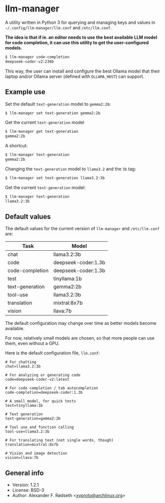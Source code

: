 # llm-manager

A utility written in Python 3 for querying and managing keys and values in `~/.config/llm-manager/llm.conf` and `/etc/llm.conf`.

**The idea is that if ie. an editor needs to use the best available LLM model for code completion, it can use this utility to get the user-configured models.**

```bash
$ llm-manager code-completion
deepseek-coder-v2:236b
```

This way, the user can install and configure the best Ollama model that their laptop and/or Ollama server (defined with `OLLAMA_HOST`) can support.

## Example use

Set the default `text-generation` model to `gemma2:2b`:

```bash
$ llm-manager set text-generation gemma2:2b
```

Get the current `text-generation` model

```bash
$ llm-manager get text-generation
gamma2:2b
```

A shortcut:

```bash
$ llm-manager text-generation
gemma2:2b
```

Changing the `text-generation` model to `llama3.2` and the `3b` tag:

```bash
$ llm-manager set text-generation llama3.2:3b
```

Get the current `text-generation` model:

```bash
$ llm-manager text-generation
llama3.2:3b
```

## Default values

The default values for the current version of `llm-manager` and `/etc/llm.conf` are:

| Task            | Model               |
|-----------------|---------------------|
| chat            | llama3.2:3b         |
| code            | deepseek-coder:1.3b |
| code-completion | deepseek-coder:1.3b |
| test            | tinyllama:1b        |
| text-generation | gemma2:2b           |
| tool-use        | llama3.2:3b         |
| translation     | mixtral:8x7b        |
| vision          | llava:7b            |

The default configuration may change over time as better models become available.

For now, relatively small models are chosen, so that more people can use them, even without a GPU.

Here is the default configuration file, `llm.conf`:

```configuration
# For chatting
chat=llama3.2:3b

# For analyzing or generating code
code=deepseek-coder-v2:latest

# For code completion / tab autocompletion
code-completion=deepseek-coder:1.3b

# A small model, for quick tests
test=tinyllama:1b

# Text generation
text-generation=gemma2:2b

# Tool use and function calling
tool-use=llama3.2:3b

# For translating text (not single words, though)
translation=mixtral:8x7b

# Vision and image detection
vision=llava:7b
```

## General info

* Version: 1.2.1
* License: BSD-3
* Author: Alexander F. Rødseth &lt;xyproto@archlinux.org&gt;
